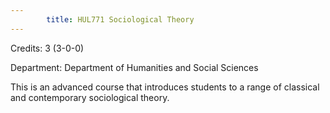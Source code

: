 ```yaml
---
        title: HUL771 Sociological Theory
---
```

Credits: 3 (3-0-0)

Department: Department of Humanities and Social Sciences

This is an advanced course that introduces students to a range of classical and contemporary sociological theory.